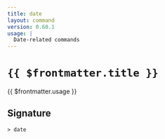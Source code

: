 ```yaml
---
title: date
layout: command
version: 0.60.1
usage: |
  Date-related commands
---
```


# `{{ $frontmatter.title }}`

<div style='white-space: pre-wrap;'>{{ $frontmatter.usage }}</div>

## Signature

```> date ```
